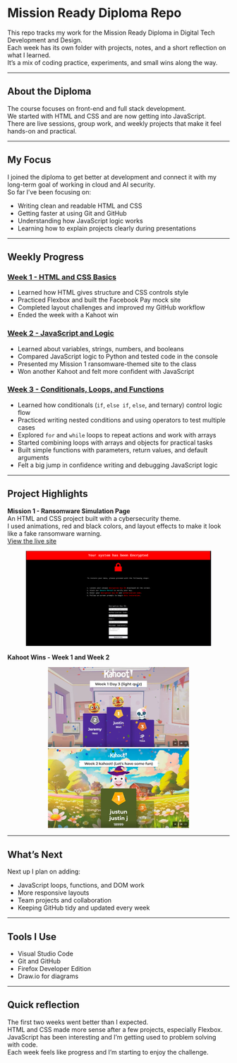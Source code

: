 # Mission Ready Diploma Repo

This repo tracks my work for the Mission Ready Diploma in Digital Tech Development and Design.  
Each week has its own folder with projects, notes, and a short reflection on what I learned.  
It’s a mix of coding practice, experiments, and small wins along the way.

---

## About the Diploma

The course focuses on front-end and full stack development.  
We started with HTML and CSS and are now getting into JavaScript.  
There are live sessions, group work, and weekly projects that make it feel hands-on and practical.

---

## My Focus

I joined the diploma to get better at development and connect it with my long-term goal of working in cloud and AI security.  
So far I’ve been focusing on:
- Writing clean and readable HTML and CSS  
- Getting faster at using Git and GitHub  
- Understanding how JavaScript logic works  
- Learning how to explain projects clearly during presentations  

---

## Weekly Progress

### [Week 1 - HTML and CSS Basics](./week1/README.md)
- Learned how HTML gives structure and CSS controls style  
- Practiced Flexbox and built the Facebook Pay mock site  
- Completed layout challenges and improved my GitHub workflow  
- Ended the week with a Kahoot win  

### [Week 2 - JavaScript and Logic](./week2/README.md)
- Learned about variables, strings, numbers, and booleans  
- Compared JavaScript logic to Python and tested code in the console  
- Presented my Mission 1 ransomware-themed site to the class  
- Won another Kahoot and felt more confident with JavaScript

### [Week 3 - Conditionals, Loops, and Functions](./week3/README.md)
- Learned how conditionals (`if`, `else if`, `else`, and ternary) control logic flow  
- Practiced writing nested conditions and using operators to test multiple cases  
- Explored `for` and `while` loops to repeat actions and work with arrays  
- Started combining loops with arrays and objects for practical tasks  
- Built simple functions with parameters, return values, and default arguments  
- Felt a big jump in confidence writing and debugging JavaScript logic  

---

## Project Highlights

**Mission 1 - Ransomware Simulation Page**  
An HTML and CSS project built with a cybersecurity theme.  
I used animations, red and black colors, and layout effects to make it look like a fake ransomware warning.  
[View the live site](https://lolipop316.github.io/ransomware-simulation-ui/)

<p align="center">
  <img src="./week2/ransomware-site.png" width="420" alt="Ransomware simulation project screenshot">
</p>

**Kahoot Wins - Week 1 and Week 2**  
<p align="center">
  <img src="./week1/kahoot-week1.png" width="320" alt="Week 1 Kahoot win">
  <img src="./week2/kahoot-week2.png" width="320" alt="Week 2 Kahoot win">
</p>

---

## What’s Next

Next up I plan on adding:
- JavaScript loops, functions, and DOM work  
- More responsive layouts  
- Team projects and collaboration  
- Keeping GitHub tidy and updated every week  

---

## Tools I Use

- Visual Studio Code  
- Git and GitHub  
- Firefox Developer Edition  
- Draw.io for diagrams  

---

## Quick reflection

The first two weeks went better than I expected.  
HTML and CSS made more sense after a few projects, especially Flexbox.  
JavaScript has been interesting and I’m getting used to problem solving with code.  
Each week feels like progress and I’m starting to enjoy the challenge.
